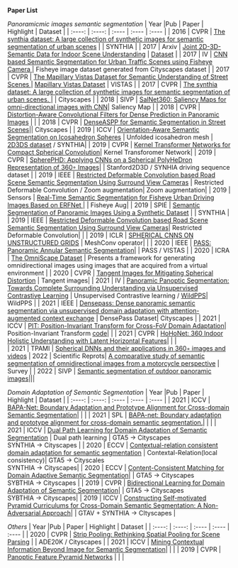 **Paper List**

*Panoramicmic images semantic segmentation*
|  Year   |Pub |  Paper  | Highlight | Dataset |
|  :----:   | :----: | :---- | :---- | :---- |
| 2016 | CVPR | [The synthia dataset: A large collection of synthetic images for semantic segmentation of urban scenes](https://www.cv-foundation.org/openaccess/content_cvpr_2016/papers/Ros_The_SYNTHIA_Dataset_CVPR_2016_paper.pdf) | | SYNTHIA |
| 2017 | Arxiv | [Joint 2D-3D-Semantic Data for Indoor Scene Understanding](https://arxiv.org/pdf/1702.01105.pdf) | [Dataset](http://3dsemantics.stanford.edu/) | 
| 2017 | IV | [CNN based Semantic Segmentation for Urban Traffic Scenes using Fisheye Camera ](https://www.researchgate.net/profile/Liuyuan-Deng/publication/318805934_CNN_based_semantic_segmentation_for_urban_traffic_scenes_using_fisheye_camera/links/5a0ff370458515cc5aa6ad83/CNN-based-semantic-segmentation-for-urban-traffic-scenes-using-fisheye-camera.pdf) | Fisheye image dataset generated from Cityscapes dataset |
| 2017 | CVPR | [The Mapillary Vistas Dataset for Semantic Understanding of Street Scenes ](https://openaccess.thecvf.com/content_ICCV_2017/papers/Neuhold_The_Mapillary_Vistas_ICCV_2017_paper.pdf)| [Mapillary Vistas Dataset]() | VISTAS |
| 2017 | CVPR | [The synthia dataset: A large collection of synthetic images for semantic segmentation of urban scenes. ](https://openaccess.thecvf.com/content_cvpr_2017/papers/Pohlen_Full-Resolution_Residual_Networks_CVPR_2017_paper.pdf)| | Cityscapes |
| 2018 | SIVP | [SalNet360: Saliency Maps for omni-directional images with CNN](https://arxiv.org/pdf/1709.06505.pdf)| Saliency Map |
| 2018 | CVPR | [Distortion-Aware Convolutional Filters for Dense Prediction in Panoramic Images](https://openaccess.thecvf.com/content_ECCV_2018/papers/Keisuke_Tateno_Distortion-Aware_Convolutional_Filters_ECCV_2018_paper.pdf) | | 
| 2018 | CVPR | [DenseASPP for Semantic Segmentation in Street Scenes](https://openaccess.thecvf.com/content_cvpr_2018/papers/Yang_DenseASPP_for_Semantic_CVPR_2018_paper.pdf)|| Cityscapes |
| 2019 | ICCV | [Orientation-Aware Semantic Segmentation on Icosahedron Spheres](https://openaccess.thecvf.com/content_ICCV_2019/papers/Zhang_Orientation-Aware_Semantic_Segmentation_on_Icosahedron_Spheres_ICCV_2019_paper.pdf) | Unfolded icosahedron mesh | [2D3DS dataset](https://arxiv.org/pdf/1702.01105.pdf) / SYNTHIA| 
| 2019 | CVPR | [Kernel Transformer Networks for Compact Spherical Convolution](https://openaccess.thecvf.com/content_CVPR_2019/papers/Su_Kernel_Transformer_Networks_for_Compact_Spherical_Convolution_CVPR_2019_paper.pdf)| Kernel Transforomer Network|
| 2019 | CVPR | [SpherePHD: Applying CNNs on a Spherical PolyHeDron Representation of 360◦ Images](https://openaccess.thecvf.com/content_CVPR_2019/papers/Lee_SpherePHD_Applying_CNNs_on_a_Spherical_PolyHeDron_Representation_of_360deg_CVPR_2019_paper.pdf)| | Stanford2D3D / SYNHIA driving sequence dataset | 
| 2019 | IEEE | [Restricted Deformable Convolution based Road Scene Semantic Segmentation Using Surround View Cameras](https://arxiv.org/pdf/1801.00708.pdf) | Restricted Deformable Convolution / Zoom augmentation| Zoom augmentation|
| 2019 | Sensors | [Real-Time Semantic Segmentation for Fisheye Urban Driving Images Based on ERFNet ](https://www.mdpi.com/1424-8220/19/3/503/htm) | | Fisheye Aug|
| 2019 | SPIE | [Semantic Segmentation of Panoramic Images Using a Synthetic Dataset](https://arxiv.org/pdf/1909.00532.pdf) | | SYNTHIA |
| 2019 | IEEE | [Restricted Deformable Convolution based Road Scene Semantic Segmentation Using Surround View Cameras](https://arxiv.org/pdf/1801.00708.pdf)| Restricted Deformable Convolution| |
| 2019 | ICLR | [SPHERICAL CNNS ON UNSTRUCTURED GRIDS](https://arxiv.org/pdf/1901.02039.pdf) | MeshConv operator| |
| 2020 | IEEE | [PASS: Panoramic Annular Semantic Segmentation](https://ieeexplore.ieee.org/stamp/stamp.jsp?tp=&arnumber=8835049)| | PASS / VISTAS |
| 2020 | ICRA | [The OmniScape Dataset](http://honeine.fr/paul/publi/20.icra.pdf) | Presents a framework for generating omnidirectional images using images that are acquired from a virtual environment |
| 2020 | CVPR | [Tangent Images for Mitigating Spherical Distortion](https://openaccess.thecvf.com/content_CVPR_2020/papers/Eder_Tangent_Images_for_Mitigating_Spherical_Distortion_CVPR_2020_paper.pdf) | Tangent images|
| 2021 | IV | [Panoramic Panoptic Segmentation: Towards Complete Surrounding Understanding via Unsupervised Contrastive Learning](https://arxiv.org/pdf/2103.00868.pdf) | Unsupervised Contrastive learning / [WildPPS](https://github.com/alexanderjaus/PPS)| WildPPS |
| 2021 | IEEE | [Densepass: Dense panoramic semantic segmentation via unsupervised domain adaptation with attention-augmented context exchange](https://arxiv.org/pdf/2108.06383.pdf) | DensePass Dataset| Cityscapes | 
| 2021 | ICCV | [PIT: Position-Invariant Transform for Cross-FoV Domain Adaptation](https://openaccess.thecvf.com/content/ICCV2021/papers/Gu_PIT_Position-Invariant_Transform_for_Cross-FoV_Domain_Adaptation_ICCV_2021_paper.pdf)| Position-Invariant Transform [code](https://github.com/sheepooo/)| |
| 2021 | CVPR | [HoHoNet: 360 Indoor Holistic Understanding with Latent Horizontal Features](https://openaccess.thecvf.com/content/CVPR2021/papers/Sun_HoHoNet_360_Indoor_Holistic_Understanding_With_Latent_Horizontal_Features_CVPR_2021_paper.pdf)| | |  
| 2021 | TPAMI | [Spherical DNNs and their applications in 360◦ images and videos]()
| 2022 | Scientific Reprots| [A comparative study of semantic segmentation of omnidirectional images from a motorcycle perspective](https://www.nature.com/articles/s41598-022-08466-9) | Survey |
| 2022 | SIVP | [Semantic segmentation of outdoor panoramic images](https://www.researchgate.net/profile/Yalin-Bastanlar/publication/353911140_Semantic_segmentation_of_outdoor_panoramic_images/links/622a7a993c53d31ba4b90870/Semantic-segmentation-of-outdoor-panoramic-images.pdf)|||


*Domain Adaptation of Semantic Segmentation*
|  Year   |Pub |  Paper  | Highlight | Dataset |
|  :----:   | :----: | :---- | :---- | :---- |
| 2021 | ICCV | [BAPA-Net: Boundary Adaptation and Prototype Alignment for Cross-domain Semantic Segmentation](https://openaccess.thecvf.com/content/ICCV2021/papers/Liu_BAPA-Net_Boundary_Adaptation_and_Prototype_Alignment_for_Cross-Domain_Semantic_Segmentation_ICCV_2021_paper.pdf)| | |
| 2021 | SPL | [BAPA-net: Boundary adaptation and prototype alignment for cross-domain semantic segmentation.](https://ieeexplore.ieee.org/stamp/stamp.jsp?tp=&arnumber=9406330)| | |
| 2021 | ICCV | [Dual Path Learning for Domain Adaptation of Semantic Segmentation](https://openaccess.thecvf.com/content/ICCV2021/papers/Cheng_Dual_Path_Learning_for_Domain_Adaptation_of_Semantic_Segmentation_ICCV_2021_paper.pdf) | Dual path learning | GTA5 -> Cityscapes <br /> SYNTHIA -> Cityscapes |
| 2020 | ECCV | [Contextual-relation consistent domain adaptation for semantic segmentation](https://arxiv.org/pdf/2007.02424.pdf) | Contextal-Relation(local consistency)| GTA5 -> Cityscales <br /> SYNTHIA -> Cityscapes|
| 2020 | ECCV | [Content-Consistent Matching for Domain Adaptive Semantic Segmentation](https://opus.lib.uts.edu.au/bitstream/10453/148727/2/ECCV20-camera-ready.pdf)| | GTA5 -> Cityscapes <br /> SYBTHIA -> Cityscapes | 
| 2019 | CVPR | [Bidirectional Learning for Domain Adaptation of Semantic Segmentation](https://openaccess.thecvf.com/content_CVPR_2019/papers/Li_Bidirectional_Learning_for_Domain_Adaptation_of_Semantic_Segmentation_CVPR_2019_paper.pdf)| |  GTA5 -> Cityscapes <br /> SYBTHIA -> Cityscapes|
| 2019 | ICCV | [Constructing Self-motivated Pyramid Curriculums for Cross-Domain Semantic Segmentation: A Non-Adversarial Approach](https://openaccess.thecvf.com/content_ICCV_2019/papers/Lian_Constructing_Self-Motivated_Pyramid_Curriculums_for_Cross-Domain_Semantic_Segmentation_A_Non-Adversarial_ICCV_2019_paper.pdf)| | GTAV + SYNTHIA -> CItyscapes |

*Others*
|  Year   |Pub |  Paper  | Highlight | Dataset |
|  :----:   | :----: | :---- | :---- | :---- |
| 2020 | CVPR | [Strip Pooling: Rethinking Spatial Pooling for Scene Parsing](https://openaccess.thecvf.com/content_CVPR_2020/papers/Hou_Strip_Pooling_Rethinking_Spatial_Pooling_for_Scene_Parsing_CVPR_2020_paper.pdf) | | ADE20K / Cityscapes | 
| 2021 | ICCV | [Mining Contextual Information Beyond Image for Semantic Segmentation](https://openaccess.thecvf.com/content/ICCV2021/papers/Jin_Mining_Contextual_Information_Beyond_Image_for_Semantic_Segmentation_ICCV_2021_paper.pdf)| | |
| 2019 | CVPR | [Panoptic Feature Pyramid Networks](https://openaccess.thecvf.com/content_CVPR_2019/papers/Kirillov_Panoptic_Feature_Pyramid_Networks_CVPR_2019_paper.pdf) | | |
